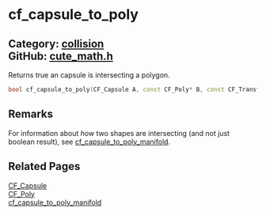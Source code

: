 [](../header.md ':include')

# cf_capsule_to_poly

Category: [collision](/api_reference?id=collision)  
GitHub: [cute_math.h](https://github.com/RandyGaul/cute_framework/blob/master/include/cute_math.h)  
---

Returns true an capsule is intersecting a polygon.

```cpp
bool cf_capsule_to_poly(CF_Capsule A, const CF_Poly* B, const CF_Transform* bx);
```

## Remarks

For information about _how_ two shapes are intersecting (and not just boolean result), see [cf_capsule_to_poly_manifold](/collision/cf_capsule_to_poly_manifold.md).

## Related Pages

[CF_Capsule](/collision/cf_capsule.md)  
[CF_Poly](/collision/cf_poly.md)  
[cf_capsule_to_poly_manifold](/collision/cf_capsule_to_poly_manifold.md)  
